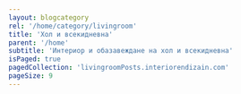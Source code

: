 ```yaml
---
layout: blogcategory
rel: '/home/category/livingroom'
title: 'Хол и всекидневна'
parent: '/home'
subtitle: 'Интериор и обазавеждане на хол и всекидневна'
isPaged: true
pagedCollection: 'livingroomPosts.interiorendizain.com'
pageSize: 9
---
```

